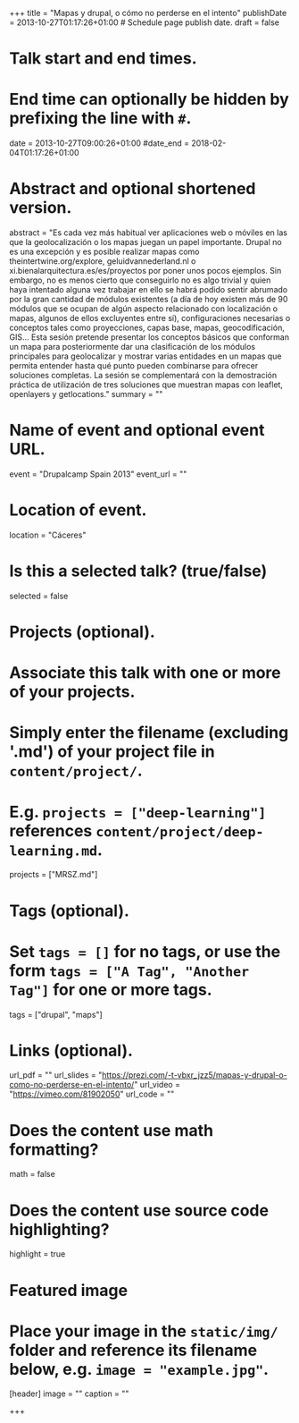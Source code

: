 +++
title = "Mapas y drupal, o cómo no perderse en el intento"
publishDate = 2013-10-27T01:17:26+01:00  # Schedule page publish date.
draft = false

# Talk start and end times.
#   End time can optionally be hidden by prefixing the line with `#`.
date = 2013-10-27T09:00:26+01:00
#date_end = 2018-02-04T01:17:26+01:00

# Abstract and optional shortened version.
abstract = "Es cada vez más habitual ver aplicaciones web o móviles en las que la geolocalización o los mapas juegan un papel importante. Drupal no es una excepción y es posible realizar mapas como theintertwine.org/explore, geluidvannederland.nl o xi.bienalarquitectura.es/es/proyectos por poner unos pocos ejemplos. Sin embargo, no es menos cierto que conseguirlo no es algo trivial y quien haya intentado alguna vez trabajar en ello se habrá podido sentir abrumado por la gran cantidad de módulos existentes (a día de hoy existen más de 90 módulos que se ocupan de algún aspecto relacionado con localización o mapas, algunos de ellos excluyentes entre sí), configuraciones necesarias o conceptos tales como proyecciones, capas base, mapas, geocodificación, GIS... Esta sesión pretende presentar los conceptos básicos que conforman un mapa para posteriormente dar una clasificación de los módulos principales para geolocalizar y mostrar varias entidades en un mapas que permita entender hasta qué punto pueden combinarse para ofrecer soluciones completas. La sesión se complementará con la demostración práctica de utilización de tres soluciones que muestran mapas con leaflet, openlayers y getlocations."
summary = ""

# Name of event and optional event URL.
event = "Drupalcamp Spain 2013"
event_url = ""

# Location of event.
location = "Cáceres"

# Is this a selected talk? (true/false)
selected = false

# Projects (optional).
#   Associate this talk with one or more of your projects.
#   Simply enter the filename (excluding '.md') of your project file in `content/project/`.
#   E.g. `projects = ["deep-learning"]` references `content/project/deep-learning.md`.
projects = ["MRSZ.md"]

# Tags (optional).
#   Set `tags = []` for no tags, or use the form `tags = ["A Tag", "Another Tag"]` for one or more tags.
tags = ["drupal", "maps"]

# Links (optional).
url_pdf = ""
url_slides = "https://prezi.com/-t-vbxr_jzz5/mapas-y-drupal-o-como-no-perderse-en-el-intento/"
url_video = "https://vimeo.com/81902050"
url_code = ""

# Does the content use math formatting?
math = false

# Does the content use source code highlighting?
highlight = true

# Featured image
# Place your image in the `static/img/` folder and reference its filename below, e.g. `image = "example.jpg"`.
[header]
image = ""
caption = ""

+++

